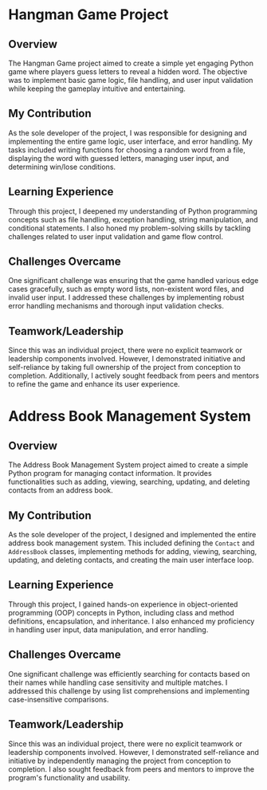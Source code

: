 # Hangman Game Project

## Overview
The Hangman Game project aimed to create a simple yet engaging Python game where players guess letters to reveal a hidden word. The objective was to implement basic game logic, file handling, and user input validation while keeping the gameplay intuitive and entertaining.

## My Contribution 
As the sole developer of the project, I was responsible for designing and implementing the entire game logic, user interface, and error handling. My tasks included writing functions for choosing a random word from a file, displaying the word with guessed letters, managing user input, and determining win/lose conditions.

## Learning Experience
Through this project, I deepened my understanding of Python programming concepts such as file handling, exception handling, string manipulation, and conditional statements. I also honed my problem-solving skills by tackling challenges related to user input validation and game flow control.

## Challenges Overcame
One significant challenge was ensuring that the game handled various edge cases gracefully, such as empty word lists, non-existent word files, and invalid user input. I addressed these challenges by implementing robust error handling mechanisms and thorough input validation checks.

## Teamwork/Leadership  
Since this was an individual project, there were no explicit teamwork or leadership components involved. However, I demonstrated initiative and self-reliance by taking full ownership of the project from conception to completion. Additionally, I actively sought feedback from peers and mentors to refine the game and enhance its user experience.


# Address Book Management System

## Overview
The Address Book Management System project aimed to create a simple Python program for managing contact information. It provides functionalities such as adding, viewing, searching, updating, and deleting contacts from an address book.

## My Contribution
As the sole developer of the project, I designed and implemented the entire address book management system. This included defining the `Contact` and `AddressBook` classes, implementing methods for adding, viewing, searching, updating, and deleting contacts, and creating the main user interface loop.

## Learning Experience 
Through this project, I gained hands-on experience in object-oriented programming (OOP) concepts in Python, including class and method definitions, encapsulation, and inheritance. I also enhanced my proficiency in handling user input, data manipulation, and error handling.

## Challenges Overcame 
One significant challenge was efficiently searching for contacts based on their names while handling case sensitivity and multiple matches. I addressed this challenge by using list comprehensions and implementing case-insensitive comparisons.

## Teamwork/Leadership
Since this was an individual project, there were no explicit teamwork or leadership components involved. However, I demonstrated self-reliance and initiative by independently managing the project from conception to completion. I also sought feedback from peers and mentors to improve the program's functionality and usability.

